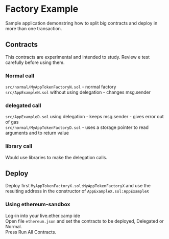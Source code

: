# Factory Example
Sample application demonstring how to split big contracts and deploy in more than one transaction.  

## Contracts  
This contracts are experimental and intended to study. Review e test carefully before using them.  
  
### Normal call    
`src/normal/MyAppTokenFactoryN.sol` - normal factory    
`src/AppExampleN.sol` without using delegation - changes msg.sender   

### delegated call    
`src/AppExampleD.sol` using delegation - keeps msg.sender - gives error out of gas  
`src/normal/MyAppTokenFactoryD.sol` - uses a storage pointer to read arguments and to return value  

### library call    
Would use libraries to make the delegation calls.
  
## Deploy   
Deploy first `MyAppTokenFactoryX.sol:MyAppTokenFactoryX` and use the resulting address in the constructor of `AppExampleX.sol:AppExampleX`
  
### Using ethereum-sandbox 
Log-in into your live.ether.camp ide  
Open file `ethereum.json` and set the contracts to be deployed, Delegated or Normal.  
Press Run All Contracts.    